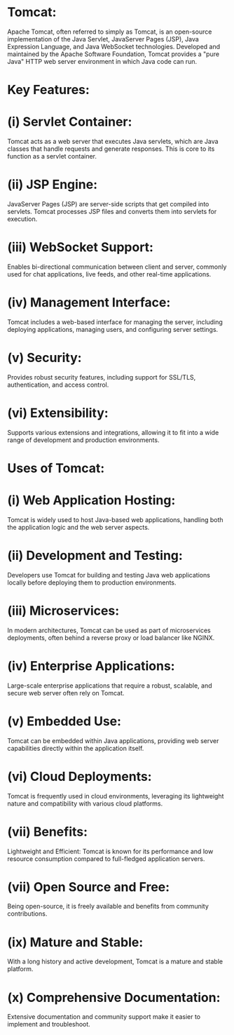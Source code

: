# Tomcat:
Apache Tomcat, often referred to simply as Tomcat, is an open-source implementation of the Java Servlet, JavaServer Pages (JSP), Java Expression Language, and Java WebSocket technologies. Developed and maintained by the Apache Software Foundation, Tomcat provides a "pure Java" HTTP web server environment in which Java code can run.

# Key Features:
# (i) Servlet Container:
Tomcat acts as a web server that executes Java servlets, which are Java classes that handle requests and generate responses. This is core to its function as a servlet container.
# (ii) JSP Engine:
JavaServer Pages (JSP) are server-side scripts that get compiled into servlets. Tomcat processes JSP files and converts them into servlets for execution.
# (iii) WebSocket Support:
Enables bi-directional communication between client and server, commonly used for chat applications, live feeds, and other real-time applications.
# (iv) Management Interface:
Tomcat includes a web-based interface for managing the server, including deploying applications, managing users, and configuring server settings.
# (v) Security:
Provides robust security features, including support for SSL/TLS, authentication, and access control.
# (vi) Extensibility:
Supports various extensions and integrations, allowing it to fit into a wide range of development and production environments.

# Uses of Tomcat:
# (i) Web Application Hosting:
Tomcat is widely used to host Java-based web applications, handling both the application logic and the web server aspects.
# (ii) Development and Testing:
Developers use Tomcat for building and testing Java web applications locally before deploying them to production environments.
# (iii) Microservices:
In modern architectures, Tomcat can be used as part of microservices deployments, often behind a reverse proxy or load balancer like NGINX.
# (iv) Enterprise Applications:
Large-scale enterprise applications that require a robust, scalable, and secure web server often rely on Tomcat.
# (v) Embedded Use:
Tomcat can be embedded within Java applications, providing web server capabilities directly within the application itself.
# (vi) Cloud Deployments:
Tomcat is frequently used in cloud environments, leveraging its lightweight nature and compatibility with various cloud platforms.
# (vii) Benefits:
Lightweight and Efficient: Tomcat is known for its performance and low resource consumption compared to full-fledged application servers.
# (vii) Open Source and Free:
Being open-source, it is freely available and benefits from community contributions.
# (ix) Mature and Stable: 
With a long history and active development, Tomcat is a mature and stable platform.
# (x) Comprehensive Documentation: 
Extensive documentation and community support make it easier to implement and troubleshoot.
